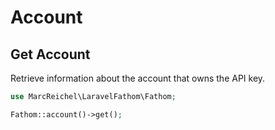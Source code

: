# Account

## Get Account

Retrieve information about the account that owns the API key.

```php
use MarcReichel\LaravelFathom\Fathom;

Fathom::account()->get();
```
